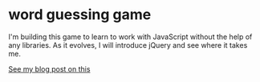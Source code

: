 # word guessing game

I'm building this game to learn to work with JavaScript without the help of any libraries.  As it evolves, I will introduce jQuery and see where it takes me.

[See my blog post on this](http://mdegani.github.io/javascript/2015/04/18/word-guessing-game-in-javascript.html)

